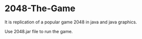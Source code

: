 # 2048-The-Game
It is replication of a popular game 2048 in java and java graphics.

Use 2048.jar file to run the game.
